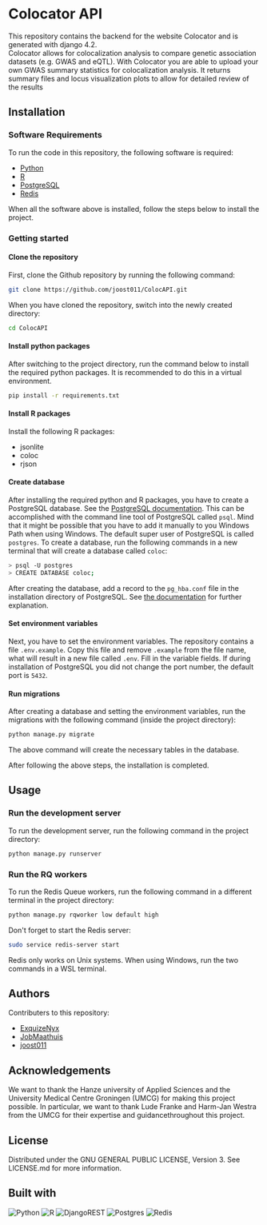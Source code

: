 # Colocator API

This repository contains the backend for the website Colocator and is generated with django 4.2. <br>
Colocator allows for colocalization analysis to compare genetic association datasets (e.g. GWAS and eQTL). 
With Colocator you are able to upload your own GWAS summary statistics for colocalization analysis.
It returns summary files and locus visualization plots to allow for detailed review of the results

## Installation

### Software Requirements
To run the code in this repository, the following software is required:
- [Python](https://www.python.org/downloads/)
- [R](https://www.r-project.org/)
- [PostgreSQL](https://www.postgresql.org/download/)
- [Redis](https://redis.io/download/)

When all the software above is installed, follow the steps below to install the project.

### Getting started
#### Clone the repository
First, clone the Github repository by running the following command:

```bash
git clone https://github.com/joost011/ColocAPI.git
```

When you have cloned the repository, switch into the newly created directory:

```bash
cd ColocAPI
```

#### Install python packages
After switching to the project directory, run the command below to install the required python packages. It is recommended to do this in a virtual environment.

```bash
pip install -r requirements.txt
```

#### Install R packages
Install the following R packages:
- jsonlite
- coloc
- rjson

#### Create database
After installing the required python and R packages, you have to create a PostgreSQL database. See the [PostgreSQL documentation](https://www.postgresql.org/docs/current/sql-createdatabase.html). This can be accomplished with the command line tool of PostgreSQL called `psql`. Mind that it might be possible that you have to add it manually to you Windows Path when using Windows. The default super user of PostgreSQL is called ```postgres```. To create a database, run the following commands in a new terminal that will create a database called ```coloc```:

```bash
> psql -U postgres
> CREATE DATABASE coloc;
```

After creating the database, add a record to the ```pg_hba.conf``` file in the installation directory of PostgreSQL. See [the documentation](https://www.postgresql.org/docs/current/auth-pg-hba-conf.html) for further explanation.

#### Set environment variables
Next, you have to set the environment variables. The repository contains a file ```.env.example```. Copy this file and remove ```.example``` from the file name, what will result in a new file called ```.env```. Fill in the variable fields. If during installation of PostgreSQL you did not change the port number, the default port is ```5432```.

#### Run migrations
After creating a database and setting the environment variables, run the migrations with the following command (inside the project directory):

```bash
python manage.py migrate
```

The above command will create the necessary tables in the database.

After following the above steps, the installation is completed.

## Usage
### Run the development server
To run the development server, run the following command in the project directory:

```bash
python manage.py runserver
```

### Run the RQ workers
To run the Redis Queue workers, run the following command in a different terminal in the project directory:

```bash
python manage.py rqworker low default high
```

Don't forget to start the Redis server:

```bash
sudo service redis-server start
```

Redis only works on Unix systems. When using Windows, run the two commands in a WSL terminal.

## Authors
Contributers to this repository:
- [ExquizeNyx](https://github.com/ExquizeNyx)
- [JobMaathuis](https://github.com/JobMaathuis)
- [joost011](https://github.com/joost011)

## Acknowledgements 
We want to thank the Hanze university of Applied Sciences and the University Medical Centre Groningen (UMCG) for making this project possible. In particular, we want to thank Lude Franke and Harm-Jan Westra from the UMCG for their expertise and guidancethroughout this project.

## License
Distributed under the GNU GENERAL PUBLIC LICENSE, Version 3. See LICENSE.md for more information.

## Built with
![Python](https://img.shields.io/badge/python-3670A0?style=for-the-badge&logo=python&logoColor=ffdd54)
![R](https://img.shields.io/badge/r-%23276DC3.svg?style=for-the-badge&logo=r&logoColor=white)
![DjangoREST](https://img.shields.io/badge/DJANGO-REST-ff1709?style=for-the-badge&logo=django&logoColor=white&color=ff1709&labelColor=gray)
![Postgres](https://img.shields.io/badge/postgres-%23316192.svg?style=for-the-badge&logo=postgresql&logoColor=white)
![Redis](https://img.shields.io/badge/redis-%23DD0031.svg?style=for-the-badge&logo=redis&logoColor=white)


